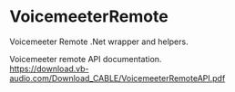 # VoicemeeterRemote
Voicemeeter Remote .Net wrapper and helpers.

Voicemeeter remote API documentation. <br/>
https://download.vb-audio.com/Download_CABLE/VoicemeeterRemoteAPI.pdf

